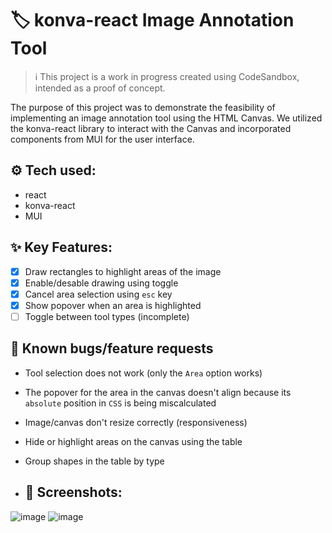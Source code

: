 # 🏷️ konva-react Image Annotation Tool

> ℹ️ This project is a work in progress created using CodeSandbox, intended as a proof of concept.

The purpose of this project was to demonstrate the feasibility of implementing an image annotation tool using the HTML Canvas. We utilized the konva-react library to interact with the Canvas and incorporated components from MUI for the user interface.

## ⚙️ Tech used:
- react
- konva-react
- MUI

## ✨ Key Features:
- [x] Draw rectangles to highlight areas of the image
- [x] Enable/desable drawing using toggle
- [x] Cancel area selection using `esc` key
- [x] Show popover when an area is highlighted
- [ ] Toggle between tool types (incomplete)

## 🐞 Known bugs/feature requests
- Tool selection does not work (only the `Area` option works)
- The popover for the area in the canvas doesn't align because its `absolute` position in `CSS` is being miscalculated
- Image/canvas don't resize correctly (responsiveness)
- Hide or highlight areas on the canvas using the table
- Group shapes in the table by type 

- ## 📸 Screenshots:
![image](https://github.com/dynamic11/konva-react-experiment/assets/11470442/ccb02a0a-74ec-4695-aade-d2126aba277b)
![image](https://github.com/dynamic11/konva-react-experiment/assets/11470442/792cbac8-34f5-4c7c-9ef2-2ae6d5dc10e3)


